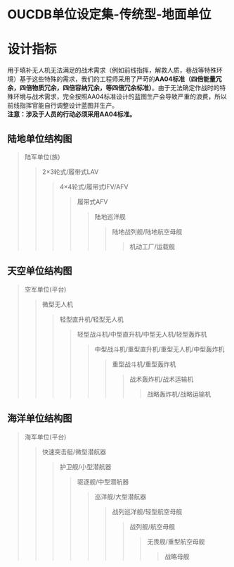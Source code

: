 # OUCDB单位设定集-传统型-地面单位

# 设计指标

用于填补无人机无法满足的战术需求（例如前线指挥，解救人质，巷战等特殊环境）基于这些特殊的需求，我们的工程师采用了严苛的**AA04标准（四倍能量冗余，四倍物质冗余，四倍容纳冗余，等四倍冗余标准）**。由于无法确定作战时的特殊环境与战术需求，完全按照AA04标准设计的蓝图生产会导致严重的浪费，所以前线指挥官能自行调整设计蓝图并生产。  
**注意：涉及于人员的行动必须采用AA04标准。**

## 陆地单位结构图

> 陆军单位(族)
> > 2×3轮式/履带式LAV
> >
> > > 4×4轮式/履带式IFV/AFV
> > >
> > > > 履带式AFV
> > > > > 陆地巡洋舰
> > > > > > 陆地战列舰/陆地航空母舰
> > > > > >
> > > > > > > 机动工厂/运载舰

## 天空单位结构图

> 空军单位(平台)
> > 微型无人机
> > > 轻型直升机/轻型无人机
> > > > 轻型战斗机/中型直升机/中型无人机/轻型轰炸机
> > > > > 中型战斗机/重型直升机/重型无人机/中型轰炸机
> > > > > > 重型战斗机/重型轰炸机
> > > > > > > 战术轰炸机/战术运输机
> > > > > > >
> > > > > > > > 战略轰炸机/战略运输机

## 海洋单位结构图

> 海军单位(平台)
> > 快速突击艇/微型潜航器
> > > 护卫舰/小型潜航器
> > > > 驱逐舰/中型潜航器
> > > > > 巡洋舰/大型潜航器
> > > > > > 战列巡洋舰/轻型航空母舰
> > > > > > > 战列舰/航空母舰
> > > > > > > > 无畏舰/重型航空母舰
> > > > > > > >
> > > > > > > > > 战略母舰
